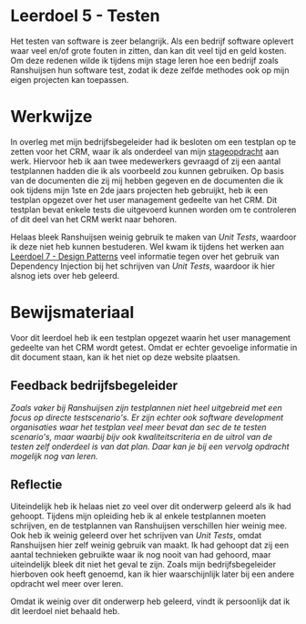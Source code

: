 ﻿# Leerdoel 5 - Testen
Het testen van software is zeer belangrijk. Als een bedrijf software oplevert waar veel en/of grote fouten in zitten, dan kan dit veel tijd en geld kosten. Om deze redenen wilde ik tijdens mijn stage leren hoe een bedrijf zoals Ranshuijsen hun software test, zodat ik deze zelfde methodes ook op mijn eigen projecten kan toepassen.

# Werkwijze
In overleg met mijn bedrijfsbegeleider had ik besloten om een testplan op te zetten voor het CRM, waar ik als onderdeel van mijn [stageopdracht](Content/Stage3/Stageopdracht) aan werk. Hiervoor heb ik aan twee medewerkers gevraagd of zij een aantal testplannen hadden die ik als voorbeeld zou kunnen gebruiken. Op basis van de documenten die zij mij hebben gegeven en de documenten die ik ook tijdens mijn 1ste en 2de jaars projecten heb gebruijkt, heb ik een testplan opgezet over het user management gedeelte van het CRM. Dit testplan bevat enkele tests die uitgevoerd kunnen worden om te controleren of dit deel van het CRM werkt naar behoren.

Helaas bleek Ranshuijsen weinig gebruik te maken van _Unit Tests_, waardoor ik deze niet heb kunnen bestuderen. Wel kwam ik tijdens het werken aan [Leerdoel 7 - Design Patterns](Content/Stage3/Leerdoelen/7) veel informatie tegen over het gebruik van Dependency Injection bij het schrijven van _Unit Tests_, waardoor ik hier alsnog iets over heb geleerd.

# Bewijsmateriaal
Voor dit leerdoel heb ik een testplan opgezet waarin het user management gedeelte van het CRM wordt getest. Omdat er echter gevoelige informatie in dit document staan, kan ik het niet op deze website plaatsen.

## Feedback bedrijfsbegeleider
*Zoals vaker bij Ranshuijsen zijn testplannen niet heel uitgebreid met een focus op directe testscenario's. Er zijn echter ook software development organisaties waar het testplan veel meer bevat dan sec de te testen scenario's, maar waarbij bijv ook kwaliteitscriteria en de uitrol van de testen zelf onderdeel is van dat plan. Daar kan je bij een vervolg opdracht mogelijk nog van leren.*

## Reflectie
Uiteindelijk heb ik helaas niet zo veel over dit onderwerp geleerd als ik had gehoopt. Tijdens mijn opleiding heb ik al enkele testplannen moeten schrijven, en de testplannen van Ranshuijsen verschillen hier weinig mee. Ook heb ik weinig geleerd over het schrijven van _Unit Tests_, omdat Ranshuijsen hier zelf weinig gebruik van maakt. Ik had gehoopt dat zij een aantal technieken gebruikte waar ik nog nooit van had gehoord, maar uiteindelijk bleek dit niet het geval te zijn. Zoals mijn bedrijfsbegeleider hierboven ook heeft genoemd, kan ik hier waarschijnlijk later bij een andere opdracht wel meer over leren.

Omdat ik weinig over dit onderwerp heb geleerd, vindt ik persoonlijk dat ik dit leerdoel niet behaald heb.

